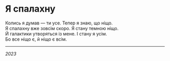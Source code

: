 # Я спалахну

Колись я думав — ти усе. Тепер я знаю, що ніщо. <br>
Я спалахну вже зовсім скоро. Я стану темною ніщо. <br>
Й галактики утворяться із мене. І стану я усім. <br>
Бо все ніщо є, й ніщо є всім.

---

_2023_
